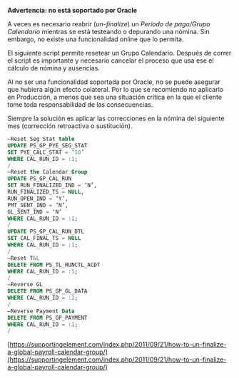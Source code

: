 **Advertencia: no está soportado por Oracle**

A veces es necesario reabrir (_un-finalize_) un *Período de pago/Grupo Calendario* mientras se está testeando o depurando una nómina.
Sin embargo, no existe una funcionalidad online que lo permita.

El siguiente script permite resetear un Grupo Calendario. Después de correr el script es importante y necesario cancelar el proceso que usa ese el cálculo de nómina y ausencias.

Al no ser una funcionalidad soportada por Oracle, no se puede asegurar que hubiera algún efecto colateral.
Por lo que se recomiendo no aplicarlo en Producción, a menos que sea una situación crítica en la que el cliente tome toda responsabilidad de las consecuencias.

Siempre la solución es aplicar las correcciones en la nómina del siguiente mes (corrección retroactiva o sustitución).

```sql
–Reset Seg Stat table
UPDATE PS_GP_PYE_SEG_STAT
SET PYE_CALC_STAT = ’50’
WHERE CAL_RUN_ID = :1;
/
–Reset the Calendar Group
UPDATE PS_GP_CAL_RUN 
SET RUN_FINALIZED_IND = ‘N’,
RUN_FINALIZED_TS = NULL,
RUN_OPEN_IND = ‘Y’,
PMT_SENT_IND = ‘N’,
GL_SENT_IND = ‘N’
WHERE CAL_RUN_ID = :1;
/
UPDATE PS_GP_CAL_RUN_DTL 
SET CAL_FINAL_TS = NULL
WHERE CAL_RUN_ID = :1;
/
–Reset T&L
DELETE FROM PS_TL_RUNCTL_ACDT
WHERE CAL_RUN_ID = :1;
/
–Reverse GL
DELETE FROM PS_GP_GL_DATA 
WHERE CAL_RUN_ID = :1;
/
–Reverse Payment Data
DELETE FROM PS_GP_PAYMENT
WHERE CAL_RUN_ID = :1;
/
```

[https://supportingelement.com/index.php/2011/09/21/how-to-un-finalize-a-global-payroll-calendar-group/](https://supportingelement.com/index.php/2011/09/21/how-to-un-finalize-a-global-payroll-calendar-group/)